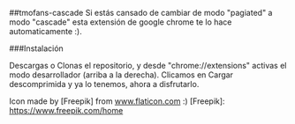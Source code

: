 ##tmofans-cascade
Si estás cansado de cambiar de modo "pagiated" a modo "cascade" esta extensión de google chrome te lo hace automaticamente :).

###Instalación

Descargas o Clonas el repositorio, y desde "chrome://extensions" activas el modo desarrollador (arriba a la derecha).
Clicamos en Cargar descomprimida y ya lo tenemos, ahora a disfrutarlo.

Icon made by [Freepik] from www.flaticon.com :)
[Freepik]: https://www.freepik.com/home